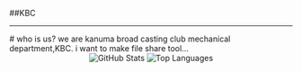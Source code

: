 ##KBC
<hr>
# who is us?
we are kanuma broad casting club mechanical department,KBC.
i want to make file share tool...
<div align="center">
  <img src="https://github-readme-stats.vercel.app/api?username=KBC-Kanuma&show_icons=true&theme=tokyonight" alt="GitHub Stats" />
  <img src="https://github-readme-stats.vercel.app/api/top-langs/?username=KBC-Kanuma&layout=compact&theme=tokyonight" alt="Top Languages" />
</div>

